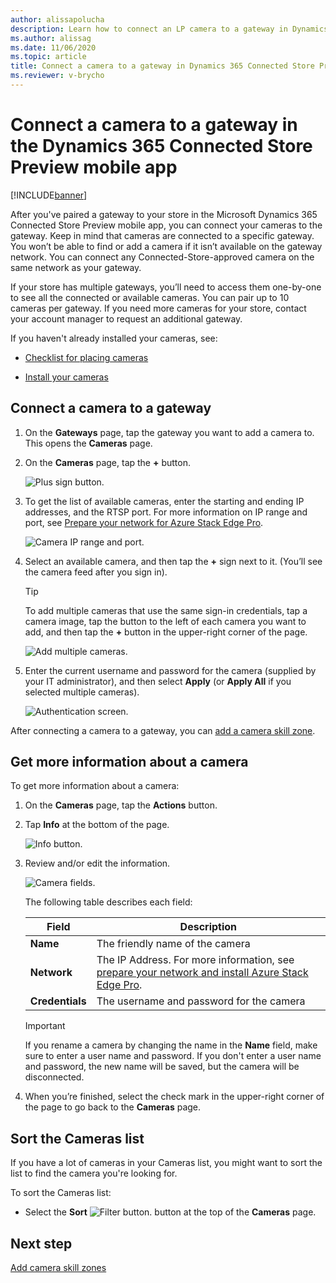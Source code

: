 ```yaml
---
author: alissapolucha
description: Learn how to connect an LP camera to a gateway in Dynamics 365 Connected Store Preview
ms.author: alissag
ms.date: 11/06/2020
ms.topic: article
title: Connect a camera to a gateway in Dynamics 365 Connected Store Preview
ms.reviewer: v-brycho
---
```


# Connect a camera to a gateway in the Dynamics 365 Connected Store Preview mobile app

[!INCLUDE[banner](includes/banner.md)]

After you've paired a gateway to your store in the Microsoft Dynamics 365 Connected Store Preview mobile app, you can connect your cameras to the gateway. Keep in mind that cameras are connected to a specific gateway. You won’t be able to find or add a camera if it isn’t available on the gateway network. You can connect any Connected-Store-approved camera on the same network as your gateway.

If your store has multiple gateways, you’ll need to access them one-by-one to see all the connected or available cameras. You can pair up to 10 cameras per gateway. If you need more cameras for your store, contact your account manager to request an additional gateway.

If you haven't already installed your cameras, see: 

- [Checklist for placing cameras](camera-placement-checklist.md)

- [Install your cameras](install-cameras.md)

## Connect a camera to a gateway

1. On the **Gateways** page, tap the gateway you want to add a camera to. This opens the **Cameras** page.   

2. On the **Cameras** page, tap the **+** button. 

    ![Plus sign button.](media/add-camera.PNG "Plus sign button")
    
2. To get the list of available cameras, enter the starting and ending IP addresses, and the RTSP port. For more information on IP range and port, see [Prepare your network for Azure Stack Edge Pro](ase-install.md).

    ![Camera IP range and port.](media/camera-ip-range.PNG "Camera IP range and port")
 
3. Select an available camera, and then tap the **+** sign  next to it. (You’ll see the camera feed after you sign in).

   > [!TIP]
   > To add multiple cameras that use the same sign-in credentials, tap a camera image, tap the button to the left of each camera you want to add, and then tap the **+** button in the upper-right corner of the page.
    
    ![Add multiple cameras.](media/add-cameras.PNG "Add multiple cameras")
 
4.	Enter the current username and password for the camera (supplied by your IT administrator), and then select **Apply** (or **Apply All** if you selected multiple cameras).
 
    ![Authentication screen.](media/camera-authentication.PNG "Authentication screen")
    
After connecting a camera to a gateway, you can [add a camera skill zone](mobile-app-add-camera-skill-zones.md).

## Get more information about a camera

To get more information about a camera:

1. On the **Cameras** page, tap the **Actions** button.

2. Tap **Info** at the bottom of the page.

    ![Info button.](media/camera-info.PNG "Info button")
 
3. Review and/or edit the information.

    ![Camera fields.](media/camera-fields.PNG "Camera fields")
 
    The following table describes each field:

    |Field|Description|
    |-------------------|----------------------------------------------------|
    |**Name**|The friendly name of the camera|
    |**Network**|The IP Address. For more information, see [prepare your network and install Azure Stack Edge Pro](ase-install.md).|
    |**Credentials**|The username and password for the camera|
    
    >[!IMPORTANT]
    >If you rename a camera by changing the name in the **Name** field, make sure to enter a user name and password. If you don't enter a user name and password, the new name will be saved, but the camera will be disconnected.

4.	When you’re finished, select the check mark in the upper-right corner of the page to go back to the **Cameras** page.

## Sort the Cameras list

If you have a lot of cameras in your Cameras list, you might want to sort the list to find the camera you're looking for. 

To sort the Cameras list:

- Select the **Sort** ![Filter button.](media/filter-button.PNG "Filter button") button at the top of the **Cameras** page.
 
## Next step

[Add camera skill zones](mobile-app-add-camera-skill-zones.md)

